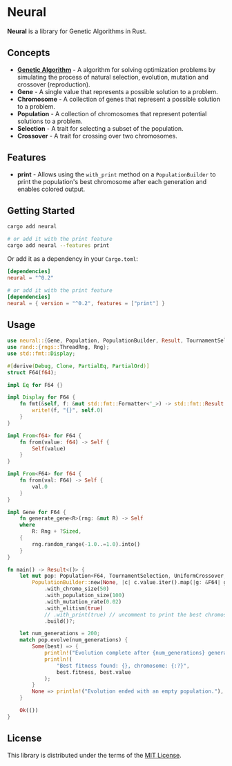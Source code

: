# Neural

**Neural** is a library for Genetic Algorithms in Rust.

## Concepts

- [**Genetic Algorithm**](https://en.wikipedia.org/wiki/Genetic_algorithm) - A algorithm for solving optimization problems by simulating the process of natural selection, evolution, mutation and crossover (reproduction).
- **Gene** - A single value that represents a possible solution to a problem.
- **Chromosome** - A collection of genes that represent a possible solution to a problem.
- **Population** - A collection of chromosomes that represent potential solutions to a problem.
- **Selection** - A trait for selecting a subset of the population.
- **Crossover** - A trait for crossing over two chromosomes.

## Features

- **print** - Allows using the `with_print` method on a `PopulationBuilder` to print the population's best chromosome after each generation and enables colored output.

## Getting Started

```sh
cargo add neural

# or add it with the print feature
cargo add neural --features print
```

Or add it as a dependency in your `Cargo.toml`:

```toml
[dependencies]
neural = "^0.2"

# or add it with the print feature
[dependencies]
neural = { version = "^0.2", features = ["print"] }
```

## Usage

```rust
use neural::{Gene, Population, PopulationBuilder, Result, TournamentSelection, UniformCrossover};
use rand::{rngs::ThreadRng, Rng};
use std::fmt::Display;

#[derive(Debug, Clone, PartialEq, PartialOrd)]
struct F64(f64);

impl Eq for F64 {}

impl Display for F64 {
    fn fmt(&self, f: &mut std::fmt::Formatter<'_>) -> std::fmt::Result {
        write!(f, "{}", self.0)
    }
}

impl From<f64> for F64 {
    fn from(value: f64) -> Self {
        Self(value)
    }
}

impl From<F64> for f64 {
    fn from(val: F64) -> Self {
        val.0
    }
}

impl Gene for F64 {
    fn generate_gene<R>(rng: &mut R) -> Self
    where
        R: Rng + ?Sized,
    {
        rng.random_range(-1.0..=1.0).into()
    }
}

fn main() -> Result<()> {
    let mut pop: Population<F64, TournamentSelection, UniformCrossover, _, ThreadRng> =
        PopulationBuilder::new(None, |c| c.value.iter().map(|g: &F64| g.0).sum::<f64>())
            .with_chromo_size(50)
            .with_population_size(100)
            .with_mutation_rate(0.02)
            .with_elitism(true)
            // .with_print(true) // uncomment to print the best chromosome after each generation. requires the `print` feature
            .build()?;

    let num_generations = 200;
    match pop.evolve(num_generations) {
        Some(best) => {
            println!("Evolution complete after {num_generations} generations.");
            println!(
                "Best fitness found: {}, chromosome: {:?}",
                best.fitness, best.value
            );
        }
        None => println!("Evolution ended with an empty population."),
    }

    Ok(())
}
```

## License

This library is distributed under the terms of the [MIT License](LICENSE).
